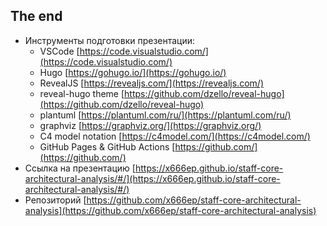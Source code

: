 ## The end

- Инструменты подготовки презентации:
  - VSCode [https://code.visualstudio.com/](https://code.visualstudio.com/)
  - Hugo [https://gohugo.io/](https://gohugo.io/)
  - RevealJS [https://revealjs.com/](https://revealjs.com/)
  - reveal-hugo theme [https://github.com/dzello/reveal-hugo](https://github.com/dzello/reveal-hugo)
  - plantuml [https://plantuml.com/ru/](https://plantuml.com/ru/)
  - graphviz [https://graphviz.org/](https://graphviz.org/)
  - C4 model notation [https://c4model.com/](https://c4model.com/)
  - GitHub Pages & GitHub Actions [https://github.com/](https://github.com/)
- Ссылка на презентацию [https://x666ep.github.io/staff-core-architectural-analysis/#/](https://x666ep.github.io/staff-core-architectural-analysis/#/)
- Репозиторий [https://github.com/x666ep/staff-core-architectural-analysis](https://github.com/x666ep/staff-core-architectural-analysis)
